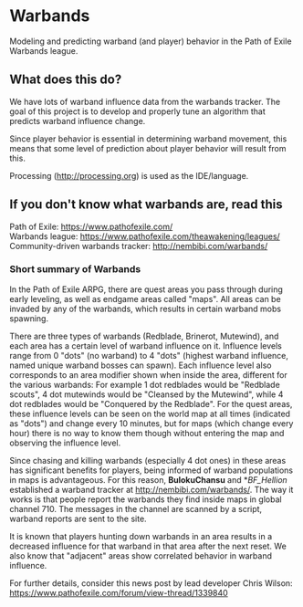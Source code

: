 # Warbands
Modeling and predicting warband (and player) behavior in the Path of Exile Warbands league.

## What does this do?

We have lots of warband influence data from the warbands tracker. The goal of this project is to develop and properly tune an algorithm that predicts warband influence change.

Since player behavior is essential in determining warband movement, this means that some level of prediction about player behavior will result from this.

Processing (http://processing.org) is used as the IDE/language.

## If you don't know what warbands are, read this

Path of Exile: https://www.pathofexile.com/  
Warbands league: https://www.pathofexile.com/theawakening/leagues/  
Community-driven warbands tracker: http://nembibi.com/warbands/

### Short summary of Warbands
In the Path of Exile ARPG, there are quest areas you pass through during early leveling, as well as endgame areas called "maps". All areas can be invaded by any of the warbands, which results in certain warband mobs spawning.

There are three types of warbands (Redblade, Brinerot, Mutewind), and each area has a certain level of warband influence on it. Influence levels range from 0 "dots" (no warband) to 4 "dots" (highest warband influence, named unique warband bosses can spawn). Each influence level also corresponds to an area modifier shown when inside the area, different for the various warbands: For example 1 dot redblades would be "Redblade scouts", 4 dot mutewinds would be "Cleansed by the Mutewind", while 4 dot redblades would be "Conquered by the Redblade".
For the quest areas, these influence levels can be seen on the world map at all times (indicated as "dots") and change every 10 minutes, but for maps (which change every hour) there is no way to know them though without entering the map and observing the influence level.

Since chasing and killing warbands (especially 4 dot ones) in these areas has significant benefits for players, being informed of warband populations in maps is advantageous. For this reason, **BulokuChansu** and **BF_Hellion* established a warband tracker at http://nembibi.com/warbands/. The way it works is that people report the warbands they find inside maps in global channel 710. The messages in the channel are scanned by a script, warband reports are sent to the site.

It is known that players hunting down warbands in an area results in a decreased influence for that warband in that area after the next reset. We also know that "adjacent" areas show correlated behavior in warband influence.

For further details, consider this news post by lead developer Chris Wilson: https://www.pathofexile.com/forum/view-thread/1339840
